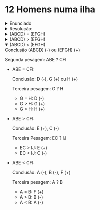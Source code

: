 # 12 Homens numa ilha

<details>
<summary open>Enunciado</summary>

Uma ilha tem 12 homens.

Todos têm o mesmo peso, exceto 1, que é ligeiramente mais leve ou pesado que os demais.

Nessa ilha não há nenhuma balança, mas há uma gangorra.

Como descobrir quem tem o peso diferente usando a gangorra apenas 3 vezes?
</details>

<details>
<summary>Resolução: </summary>

Vamos supor que os 12 homens se chamam: A, B, C, D, E, F, G, H, I, J, K, L.

A primeira pesagem é (ABCD) com (EFGH) e ficando de fora (IJKL).

Resulta em 3 possibilidades
</details>

<details>
<summary>(ABCD) = (EFGH)</summary>
Conclusão: o diferente está entre (IJKL)

Segunda pesagem: IJ ? KA

* IJ = KA:

  Conclusão: L (+) ou L(-)

  Terceira pesagem: L ? A

  * L > A => L(+)
  * L < A => L(-)
* IJ > KA:

  Conclusão: IJ (+) ou K (-)

  Terceira pesagem: I ? J

  * I > J: I (+)
  * I < J: J (+)
  * I = J: K (-)
* IJ < KA:

  Conclusão: IJ (-) ou K (+)

  Terceira pesagem: I ? J

  * I > J: J (-)
  * I < J: I (-)
  * I = J: K (+)

</details>

<details>
<summary>(ABCD) > (EFGH)</summary>
Conclusão: (ABCD) (+) ou (EFGH) (-)

Segunda pesagem: ABE ? CFI
* ABE = CFI:
  Conclusão: D (+), G (-) ou H (-)

  Terceira Pesagem: G ? H
  * G = H: D (+)
  * G < H: G (-)
  * G > H: H (-)
* ABE > CFI:
  Conclusão: A (+), B (+) ou F (-)

  Terceira Pesagem: A ? B
  * A = B: F (-)
  * A < B: B (+)
  * A > B: A (+)
* ABE < CFI:
  Conclusão: E (-) ou  C (+)

  Terceira Pesagem: EC ? IJ
  * EC < IJ: E (-)
  * EC > IJ: C (+)
</details>



<details open>
<summary >(ABCD) < (EFGH)</summary>
Conclusão (ABCD) (-) ou (EFGH) (+)

Segunda pesagem: ABE ? CFI
* ABE = CFI:

  Conclusão: D (-), G (+) ou H (+)

  Terceira pesagem: G ? H
  * G = H: D (-)
  * G > H: G (+)
  * G < H: H (+)
* ABE > CFI:

  Conclusão: E (+), C (-)

  Terceira Pesagem: EC ? IJ
  * EC > IJ: E (+)
  * EC < IJ: C (-)
* ABE < CFI:

  Conclusão: A (-), B (-), F (+)

  Terceira pesagem: A ? B
  * A = B: F (+)
  * A > B: B (-)
  * A < B: A (-)

</details>

